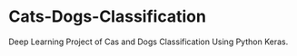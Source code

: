 # Cats-Dogs-Classification
Deep Learning Project of Cas and Dogs Classification Using Python Keras.
